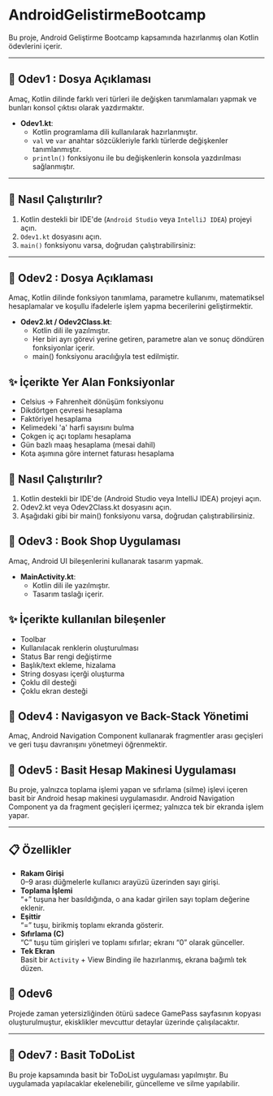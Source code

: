 # AndroidGelistirmeBootcamp 

Bu proje, Android Geliştirme Bootcamp kapsamında hazırlanmış olan Kotlin ödevlerini içerir.  


---

## 📁 Odev1 : Dosya Açıklaması
Amaç, Kotlin dilinde farklı veri türleri ile değişken tanımlamaları yapmak ve bunları konsol çıktısı olarak yazdırmaktır.
- **Odev1.kt**: 
  - Kotlin programlama dili kullanılarak hazırlanmıştır.
  - `val` ve `var` anahtar sözcükleriyle farklı türlerde değişkenler tanımlanmıştır.
  - `println()` fonksiyonu ile bu değişkenlerin konsola yazdırılması sağlanmıştır.

---


## 🚀 Nasıl Çalıştırılır?

1. Kotlin destekli bir IDE'de (`Android Studio` veya `IntelliJ IDEA`) projeyi açın.
2. `Odev1.kt` dosyasını açın.
3. `main()` fonksiyonu varsa, doğrudan çalıştırabilirsiniz:

---

## 📁 Odev2 : Dosya Açıklaması
Amaç, Kotlin dilinde fonksiyon tanımlama, parametre kullanımı, matematiksel hesaplamalar ve koşullu ifadelerle işlem yapma becerilerini geliştirmektir.
- **Odev2.kt / Odev2Class.kt**:
  - Kotlin dili ile yazılmıştır.
  - Her biri ayrı görevi yerine getiren, parametre alan ve sonuç döndüren fonksiyonlar içerir.
  - main() fonksiyonu aracılığıyla test edilmiştir.

## ✨ İçerikte Yer Alan Fonksiyonlar
- Celsius → Fahrenheit dönüşüm fonksiyonu
- Dikdörtgen çevresi hesaplama
- Faktöriyel hesaplama
- Kelimedeki 'a' harfi sayısını bulma
- Çokgen iç açı toplamı hesaplama
- Gün bazlı maaş hesaplama (mesai dahil)
- Kota aşımına göre internet faturası hesaplama

## 🚀 Nasıl Çalıştırılır?
1. Kotlin destekli bir IDE'de (Android Studio veya IntelliJ IDEA) projeyi açın.
2. Odev2.kt veya Odev2Class.kt dosyasını açın.
3. Aşağıdaki gibi bir main() fonksiyonu varsa, doğrudan çalıştırabilirsiniz.

## 📁 Odev3 : Book Shop Uygulaması
Amaç, Android UI bileşenlerini kullanarak tasarım yapmak.
- **MainActivity.kt**:
  - Kotlin dili ile yazılmıştır.
  - Tasarım taslağı içerir.
  

## ✨ İçerikte kullanılan bileşenler
- Toolbar
- Kullanılacak renklerin oluşturulması
- Status Bar rengi değiştirme
- Başlık/text ekleme, hizalama
- String dosyası içerği oluşturma
- Çoklu dil desteği
- Çoklu ekran desteği

## 📁 Odev4 : Navigasyon ve Back-Stack Yönetimi
Amaç, Android Navigation Component kullanarak fragmentler arası geçişleri ve geri tuşu davranışını yönetmeyi öğrenmektir.

## 📁 Odev5 : Basit Hesap Makinesi Uygulaması
Bu proje, yalnızca toplama işlemi yapan ve sıfırlama (silme) işlevi içeren basit bir Android hesap makinesi uygulamasıdır. Android Navigation Component ya da fragment geçişleri içermez; yalnızca tek bir ekranda işlem yapar.

---

## 📋 Özellikler

- **Rakam Girişi**  
  0–9 arası düğmelerle kullanıcı arayüzü üzerinden sayı girişi.
- **Toplama İşlemi**  
  “+” tuşuna her basıldığında, o ana kadar girilen sayı toplam değerine eklenir.
- **Eşittir**  
  “=” tuşu, birikmiş toplamı ekranda gösterir.
- **Sıfırlama (C)**  
  “C” tuşu tüm girişleri ve toplamı sıfırlar; ekranı “0” olarak günceller.
- **Tek Ekran**  
  Basit bir `Activity` + View Binding ile hazırlanmış, ekrana bağımlı tek düzen.

## 📁 Odev6
Projede zaman yetersizliğinden ötürü sadece GamePass sayfasının kopyası oluşturulmuştur, ekisklikler mevcuttur detaylar üzerinde çalışılacaktır. 

---

## 📁 Odev7 : Basit ToDoList
Bu proje kapsamında basit bir ToDoList uygulaması yapılmıştır. Bu uygulamada yapılacaklar ekelenebilir, güncelleme ve silme yapılabilir.





